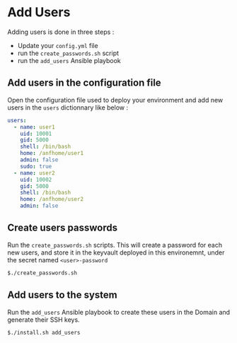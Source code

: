 # Add Users
Adding users is done in three steps :
- Update your `config.yml` file
- run the `create_passwords.sh` script
- run the `add_users` Ansible playbook


## Add users in the configuration file

Open the configuration file used to deploy your environment and add new users in the `users` dictionnary like below :

```yml
users:
  - name: user1
    uid: 10001
    gid: 5000
    shell: /bin/bash
    home: /anfhome/user1
    admin: false
    sudo: true
  - name: user2
    uid: 10002
    gid: 5000
    shell: /bin/bash
    home: /anfhome/user2
    admin: false
```

## Create users passwords

Run the `create_passwords.sh` scripts. This will create a password for each new users, and store it in the keyvault deployed in this environemnt, under the secret named `<user>-password`

```bash
$./create_passwords.sh
```

## Add users to the system

Run the `add_users` Ansible playbook to create these users in the Domain and generate their SSH keys.

```bash
$./install.sh add_users
```

